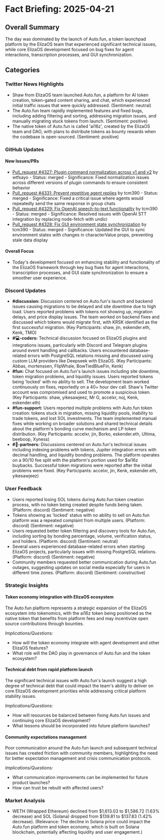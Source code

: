 # Fact Briefing: 2025-04-21

## Overall Summary
The day was dominated by the launch of Auto.fun, a token launchpad platform by the ElizaOS team that experienced significant technical issues, while core ElizaOS development focused on bug fixes for agent interactions, transcription processes, and GUI synchronization.

## Categories

### Twitter News Highlights
- Shaw from ElizaOS team launched Auto.fun, a platform for AI token creation, token-gated content sharing, and chat, which experienced initial traffic issues that were quickly addressed. (Sentiment: neutral)
- The Auto.fun team rapidly implemented features and fixed bugs, including adding filtering and sorting, addressing migration issues, and manually migrating stuck tokens from launch. (Sentiment: positive)
- The native token of Auto.fun is called 'ai16z', created by the ElizaOS team and DAO, with plans to distribute tokens as bounty rewards when the codebase is open-sourced. (Sentiment: positive)

### GitHub Updates

#### New Issues/PRs
- [Pull_request #4327: Plugin command normalization across v1 and v2](https://github.com/elizaos/eliza/pull/4327) by wtfsayo - Status: merged - Significance: Fixed normalization issues across different versions of plugin commands to ensure consistent behavior
- [Pull_request #4331: Prevent repetitive agent replies](https://github.com/elizaos/eliza/pull/4331) by tcm390 - Status: merged - Significance: Fixed a critical issue where agents would repeatedly send the same response in group chats
- [Pull_request #4329: Fix OpenAI speech-to-text functionality](https://github.com/elizaos/eliza/pull/4329) by tcm390 - Status: merged - Significance: Resolved issues with OpenAI STT integration by replacing node-fetch with undici
- [Pull_request #4328: Fix GUI environment state synchronization](https://github.com/elizaos/eliza/pull/4328) by tcm390 - Status: merged - Significance: Updated the GUI to sync environment states with changes in characterValue props, preventing stale data display

#### Overall Focus
- Today's development focused on enhancing stability and functionality of the ElizaOS framework through key bug fixes for agent interactions, transcription processes, and GUI state synchronization to ensure a smoother user experience.

### Discord Updates
- **#discussion:** Discussion centered on Auto.fun's launch and backend issues causing migrations to be delayed and site downtime due to high load. Users reported problems with tokens not showing up, migration delays, and price display issues. The team worked on backend fixes and discussed which tokens would migrate first, with KRSK identified as the first successful migration. (Key Participants: shaw, jin, eskender.eth, Kenk, TMO)
- **#💻-coders:** Technical discussion focused on ElizaOS plugins and integrations issues, particularly with Discord and Telegram plugins around event handling and callbacks. Users encountered database-related errors with PostgreSQL relations missing and discussed using custom LLM providers like Deepseek with ElizaOS. (Key Participants: Abbas, mortenssen, FlipWhale, BowTiedBlueFin, Kenk)
- **#fun:** Chat focused on Auto.fun's launch issues including site downtime, token migration problems, and liquidity issues. Users reported tokens being 'locked' with no ability to sell. The development team worked continuously on fixes, reportedly on a 40+ hour dev call. Shaw's Twitter account was compromised and used to promote a suspicious token. (Key Participants: shaw, yikesawjeez, Mr G, accelxr, noj, Kenk, eskender.eth)
- **#fun-support:** Users reported multiple problems with Auto.fun token creation: tokens stuck in migration, missing liquidity pools, inability to trade tokens, and lost SOL investments. The team implemented manual fixes while working on broader solutions and shared technical details about the platform's bonding curve mechanism and LP token distribution. (Key Participants: accelxr, jin, Borko, eskender.eth, Ultima, beeboop, Xyness)
- **#🥇-partners:** Discussions centered on Auto.fun's technical issues including indexing problems with tokens, Jupiter integration errors with decimal handling, and liquidity bonding problems. The platform operates on a 90/10 fee split with the platform's portion used for $ai16z buybacks. Successful token migrations were reported after the initial problems were fixed. (Key Participants: accelxr, jin, Kenk, eskender.eth, yikesawjeez)

### User Feedback
- Users reported losing SOL tokens during Auto.fun token creation process, with no token being created despite funds being taken. (Platform: discord) (Sentiment: negative)
- Tokens showing as 'locked' status with no ability to sell on Auto.fun platform was a repeated complaint from multiple users. (Platform: discord) (Sentiment: negative)
- Users requested better token filtering and discovery tools for Auto.fun, including sorting by bonding percentage, volume, verification status, and holders. (Platform: discord) (Sentiment: neutral)
- Several users experienced database-related errors when starting ElizaOS projects, particularly issues with missing PostgreSQL relations. (Platform: discord) (Sentiment: negative)
- Community members requested better communication during Auto.fun outages, suggesting updates on social media especially for users in different time zones. (Platform: discord) (Sentiment: constructive)

### Strategic Insights

#### Token economy integration with ElizaOS ecosystem
The Auto.fun platform represents a strategic expansion of the ElizaOS ecosystem into tokenomics, with the ai16z token being positioned as the native token that benefits from platform fees and may incentivize open source contributions through bounties.

*Implications/Questions:*
  - How will the token economy integrate with agent development and other ElizaOS features?
  - What role will the DAO play in governance of Auto.fun and the token ecosystem?

#### Technical debt from rapid platform launch
The significant technical issues with Auto.fun's launch suggest a high degree of technical debt that could impact the team's ability to deliver on core ElizaOS development priorities while addressing critical platform stability issues.

*Implications/Questions:*
  - How will resources be balanced between fixing Auto.fun issues and continuing core ElizaOS development?
  - What lessons should be incorporated into future platform launches?

#### Community expectations management
Poor communication around the Auto.fun launch and subsequent technical issues has created friction with community members, highlighting the need for better expectation management and crisis communication protocols.

*Implications/Questions:*
  - What communication improvements can be implemented for future product launches?
  - How can trust be rebuilt with affected users?

### Market Analysis
- WETH (Wrapped Ethereum) declined from $1,613.03 to $1,586.72 (1.63% decrease) and SOL (Solana) dropped from $139.81 to $137.83 (1.42% decrease). (Relevance: The decline in Solana price could impact the Auto.fun platform and token economy, which is built on Solana blockchain, potentially affecting liquidity and user engagement.)